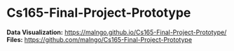 # Cs165-Final-Project-Prototype

<b>Data Visualization:</b> https://malngo.github.io/Cs165-Final-Project-Prototype/
<br/>
<b>Files:</b> https://github.com/malngo/Cs165-Final-Project-Prototype
